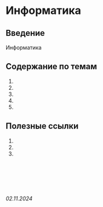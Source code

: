 # Информатика

## Введение

Информатика

## Содержание по темам

1. []()
2. []()
3. []()
4. []()
5. []()


## Полезные ссылки

1. []()
2. []()
3. []()

<br><br>
<br><br>

###### 02.11.2024